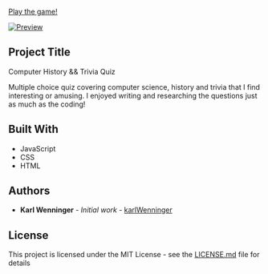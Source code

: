 [Play the game!](https://karlwenninger.github.io/cs-history-trivia-quiz/)	


 [![Preview](img/mobile-preview.png)](https://karlwenninger.github.io/cs-history-trivia-quiz/)


## Project Title

Computer History && Trivia Quiz

Multiple choice quiz covering computer science, history and trivia that I find interesting or amusing. I enjoyed writing and researching the questions just as much as the coding!

## Built With

* JavaScript
* CSS
* HTML

## Authors

* **Karl Wenninger** - *Initial work* - [karlWenninger](https://github.com/karlWenninger)

## License

This project is licensed under the MIT License - see the [LICENSE.md](LICENSE.md) file for details
